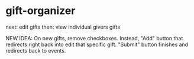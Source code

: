 # gift-organizer

next: edit gifts
then: view individual givers gifts


NEW IDEA: On new gifts, remove checkboxes. Instead, "Add" button that redirects right back into edit that specific gift. "Submit" button finishes and redirects back to events.
